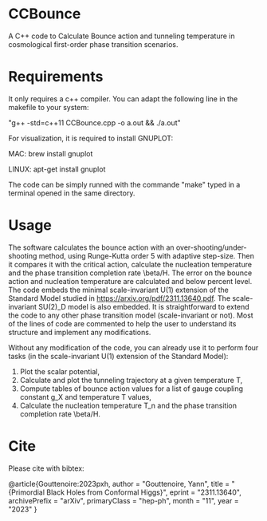 # CCBounce
A C++ code to Calculate Bounce action and tunneling temperature in cosmological first-order phase transition scenarios.

# Requirements

It only requires a c++ compiler. 	You can adapt the following line in the makefile to your system:

"g++  -std=c++11 CCBounce.cpp -o a.out && ./a.out"

For visualization, it is required to install GNUPLOT:

MAC: brew install gnuplot

LINUX: apt-get install gnuplot

The code can be simply runned with the commande "make" typed in a terminal opened in the same directory.

# Usage

The software calculates the bounce action with an over-shooting/under-shooting method, using Runge-Kutta order 5 with adaptive step-size.
Then it compares it with the critical action, calculate the nucleation temperature and the phase transition completion rate \beta/H.
The error on the bounce action and nucleation temperature are calculated and below percent level.
The code embeds the minimal scale-invariant U(1) extension of the Standard Model studied in https://arxiv.org/pdf/2311.13640.pdf.
The scale-invariant SU(2)_D model is also embedded.
It is straightforward to extend the code to any other phase transition model (scale-invariant or not).
Most of the lines of code are commented to help the user to understand its structure and implement any modifications.

Without any modification of the code, you can already use it to perform four tasks (in the scale-invariant U(1) extension of the Standard Model):
1) Plot the scalar potential,
2) Calculate and plot the tunneling trajectory at a given temperature T,
3) Compute tables of bounce action values for a list of gauge coupling constant g_X and temperature T values,
4) Calculate the nucleation temperature T_n and the phase transition completion rate \beta/H.

# Cite
Please cite with bibtex:

@article{Gouttenoire:2023pxh,
    author = "Gouttenoire, Yann",
    title = "{Primordial Black Holes from Conformal Higgs}",
    eprint = "2311.13640",
    archivePrefix = "arXiv",
    primaryClass = "hep-ph",
    month = "11",
    year = "2023"
}
